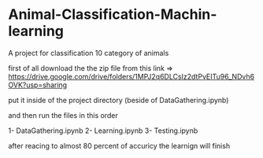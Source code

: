 # Animal-Classification-Machin-learning
A project for classification 10 category of animals


first of all download the the zip file from this link =>  https://drive.google.com/drive/folders/1MPJ2q6DLCsIz2dtPvEITu96_NDvh6OVK?usp=sharing

put it inside of the project directory (beside of DataGathering.ipynb)

and then run the files in this order

1- DataGathering.ipynb
2- Learning.ipynb
3- Testing.ipynb

after reacing to almost 80 percent of accuricy the learnign will finish


